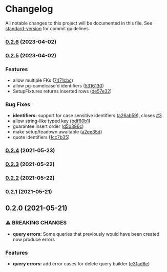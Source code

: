 # Changelog

All notable changes to this project will be documented in this file. See [standard-version](https://github.com/conventional-changelog/standard-version) for commit guidelines.

### [0.2.6](https://github.com/antman261/tiny-fixtures/compare/v0.2.5...v0.2.6) (2023-04-02)

### [0.2.5](https://github.com/antman261/tiny-fixtures/compare/v0.2.4...v0.2.5) (2023-04-02)


### Features

* allow multiple FKs ([7471cbc](https://github.com/antman261/tiny-fixtures/commit/7471cbc98770c5af4dbfe18a61196f02c7fed4f7))
* allow pg-camelcase'd identifiers ([5316130](https://github.com/antman261/tiny-fixtures/commit/53161304742e50d00699f18fe36210a314bec1bd))
* SetupFixtures returns inserted rows ([de57e32](https://github.com/antman261/tiny-fixtures/commit/de57e32ac4c7b06554d158b1e822a8e879e3c058))


### Bug Fixes

* **identifiers:** support for case sensitive identifiers ([a26ab59](https://github.com/antman261/tiny-fixtures/commit/a26ab594a96b4d7722239dd5f85f0e54c6658386)), closes [#3](https://github.com/antman261/tiny-fixtures/issues/3)
* allow string-like typed key ([bdf60b1](https://github.com/antman261/tiny-fixtures/commit/bdf60b11917ec0cbfa6d173e55c492f06f46c83d))
* guarantee insert order ([d5b396c](https://github.com/antman261/tiny-fixtures/commit/d5b396ca82bb5721fffdbc8b82b97790d2027609))
* make setup/teadown awaitable ([a2ee35d](https://github.com/antman261/tiny-fixtures/commit/a2ee35d9734b4c4de327800d31c74e2d0bab92ba))
* quote identifiers ([1cc7b35](https://github.com/antman261/tiny-fixtures/commit/1cc7b353eaabdf3d7dbe49c505b6c0c9d317d882))

### [0.2.4](https://github.com/antman261/tiny-fixtures/compare/v0.2.3...v0.2.4) (2021-05-23)

### [0.2.3](https://github.com/antman261/tiny-fixtures/compare/v0.2.2...v0.2.3) (2021-05-22)

### [0.2.2](https://github.com/antman261/tiny-fixtures/compare/v0.2.1...v0.2.2) (2021-05-22)

### [0.2.1](https://github.com/antman261/tiny-fixtures/compare/v0.2.0...v0.2.1) (2021-05-21)

## 0.2.0 (2021-05-21)


### ⚠ BREAKING CHANGES

* **query errors:** Some queries that previously would have been created now produce errors

### Features

* **query errors:** add error cases for delete query builder ([e31ad6e](https://github.com/antman261/tiny-fixtures/commit/e31ad6e1e1efc3b20fbb6b216f781617f7fd7feb))

